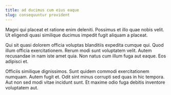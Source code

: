 ```yaml
---
title: ad ducimus cum eius eaque
slug: consequuntur provident
---
```


Magni qui placeat et ratione enim deleniti. Possimus et illo quae nobis velit. Ut eligendi quasi similique ducimus impedit fugit aliquam a placeat.

Qui sit quasi dolorem officia voluptas blanditiis expedita cumque qui. Quod illum officia exercitationem. Rerum modi sunt voluptatem velit. Autem recusandae in nam iste amet quia. Non natus cum illum fuga aut eaque. Eos adipisci et.

Officiis similique dignissimos. Sunt quidem commodi exercitationem numquam. Autem fugit et. Odit sint minus corrupti sed quas in hic tempora. Aut non sed modi vitae incidunt sunt. Et maxime odio fuga debitis inventore voluptatem aut.
